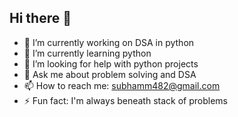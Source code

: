 ## Hi there 👋

- 🔭 I’m currently working on DSA in python
- 🌱 I’m currently learning python
- 🤔 I’m looking for help with python projects
- 💬 Ask me about problem solving and DSA
- 📫 How to reach me: subhamm482@gmail.com
- ⚡ Fun fact: I'm always beneath stack of problems

